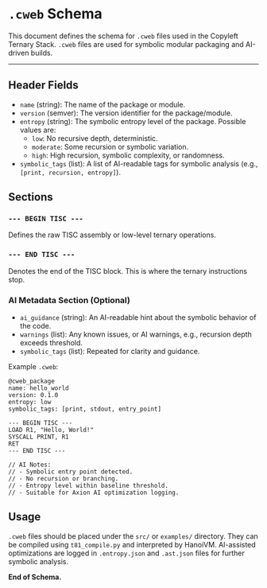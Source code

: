 # `.cweb` Schema

This document defines the schema for `.cweb` files used in the Copyleft Ternary Stack. `.cweb` files are used for symbolic modular packaging and AI-driven builds.

---

## Header Fields

- `name` (string): The name of the package or module.
- `version` (semver): The version identifier for the package/module.
- `entropy` (string): The symbolic entropy level of the package. Possible values are:
  - `low`: No recursive depth, deterministic.
  - `moderate`: Some recursion or symbolic variation.
  - `high`: High recursion, symbolic complexity, or randomness.
- `symbolic_tags` (list): A list of AI-readable tags for symbolic analysis (e.g., `[print, recursion, entropy]`).

## Sections

### `--- BEGIN TISC ---`
Defines the raw TISC assembly or low-level ternary operations.

### `--- END TISC ---`
Denotes the end of the TISC block. This is where the ternary instructions stop.

### AI Metadata Section (Optional)
- `ai_guidance` (string): An AI-readable hint about the symbolic behavior of the code.
- `warnings` (list): Any known issues, or AI warnings, e.g., recursion depth exceeds threshold.
- `symbolic_tags` (list): Repeated for clarity and guidance.

Example `.cweb`:
```cweb
@cweb_package
name: hello_world
version: 0.1.0
entropy: low
symbolic_tags: [print, stdout, entry_point]

--- BEGIN TISC ---
LOAD R1, "Hello, World!"
SYSCALL PRINT, R1
RET
--- END TISC ---

// AI Notes:
// - Symbolic entry point detected.
// - No recursion or branching.
// - Entropy level within baseline threshold.
// - Suitable for Axion AI optimization logging.
```

## Usage

`.cweb` files should be placed under the `src/` or `examples/` directory. They can be compiled using `t81_compile.py` and interpreted by HanoiVM. AI-assisted optimizations are logged in `.entropy.json` and `.ast.json` files for further symbolic analysis.

**End of Schema.**
